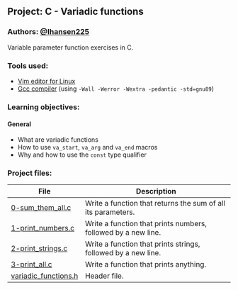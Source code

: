 ## Project: C - Variadic functions
### Authors: [@Ihansen225](https://www.github.com/Ihansen225)
Variable parameter function exercises in C.
### Tools used:
- [Vim editor for Linux](https://www.vim.org/)
- [Gcc compiler](https://gcc.gnu.org/) (using `-Wall -Werror -Wextra -pedantic -std=gnu89`)

### Learning objectives:
#### General
-   What are variadic functions
-   How to use `va_start`, `va_arg` and `va_end` macros
-   Why and how to use the `const` type qualifier

### Project files:
| File                                                                                                                                             | Description                                                   |
| ------------------------------------------------------------------------------------------------------------------------------------------------ | ------------------------------------------------------------- |
| [0-sum\_them\_all.c](https://github.com/IHansen225/holbertonschool-low_level_programming/blob/master/variadic_functions/0-sum_them_all.c)        | Write a function that returns the sum of all its parameters.  |
| [1-print\_numbers.c](https://github.com/IHansen225/holbertonschool-low_level_programming/blob/master/variadic_functions/1-print_numbers.c)       | Write a function that prints numbers, followed by a new line. |
| [2-print\_strings.c](https://github.com/IHansen225/holbertonschool-low_level_programming/blob/master/variadic_functions/2-print_strings.c)       | Write a function that prints strings, followed by a new line. |
| [3-print\_all.c](https://github.com/IHansen225/holbertonschool-low_level_programming/blob/master/variadic_functions/3-print_all.c)               | Write a function that prints anything.                        |
| [variadic\_functions.h](https://github.com/IHansen225/holbertonschool-low_level_programming/blob/master/variadic_functions/variadic_functions.h) | Header file.                                                  |
